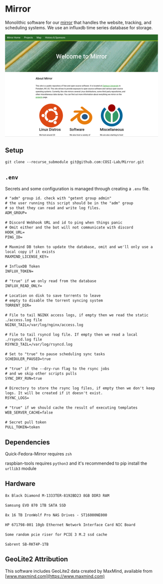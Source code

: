# Mirror

Monolithic software for our [mirror](https://mirror.clarkson.edu) that handles the website, tracking, and scheduling systems. We use an influxdb time series database for storage. 

![preview](./preview.png)

## Setup

```
git clone --recurse_submodule git@github.com:COSI-Lab/Mirror.git
```

## `.env`

Secrets and some configuration is managed through creating a `.env` file.

```text
# "adm" group id. check with "getent group admin"
# the user running this script should be in the "adm" group
# so that they can read and write log files.
ADM_GROUP=

# Discord Webhook URL and id to ping when things panic
# Omit either and the bot will not communicate with discord
HOOK_URL=
PING_ID=

# Maxmind DB token to update the database, omit and we'll only use a local copy if it exists
MAXMIND_LICENSE_KEY=

# InfluxDB Token
INFLUX_TOKEN=

# "true" if we only read from the database
INFLUX_READ_ONLY=

# Location on disk to save torrents to leave
# empty to disable the torrent syncing system
TORRENT_DIR=

# File to tail NGINX access logs, if empty then we read the static ./access.log file
NGINX_TAIL=/var/log/nginx/access.log

# File to tail rsyncd log file. If empty then we read a local ./rsyncd.log file
RSYNCD_TAIL=/var/log/rsyncd.log

# Set to "true" to pause scheduling sync tasks
SCHEDULER_PAUSED=true

# "true" if the --dry-run flag to the rsync jobs
# and we skip other scripts pulls
SYNC_DRY_RUN=true

# Directory to store the rsync log files, if empty then we don't keep logs. It will be created if it doesn't exist.
RSYNC_LOGS=

# "true" if we should cache the result of executing templates
WEB_SERVER_CACHE=false

# Secret pull token
PULL_TOKEN=token
```

## Dependencies

Quick-Fedora-Mirror requires `zsh`

raspbian-tools requires `python3` and it's recommended to pip install the `urllib3` module

## Hardware

```text
8x Black Diamond M-1333TER-8192BD23 8GB DDR3 RAM

Samsung EVO 870 1TB SATA SSD

8x 16 TB IronWolf Pro NAS Drives - ST16000NE000

HP 671798-001 10gb Ethernet Network Interface Card NIC Board

Some random pcie riser for PCIE 3 M.2 ssd cache

Sabrent SB-RKT4P-1TB
```

## GeoLite2 Attribution

This software includes GeoLite2 data created by MaxMind, available from [www.maxmind.com](https://www.maxmind.com)
